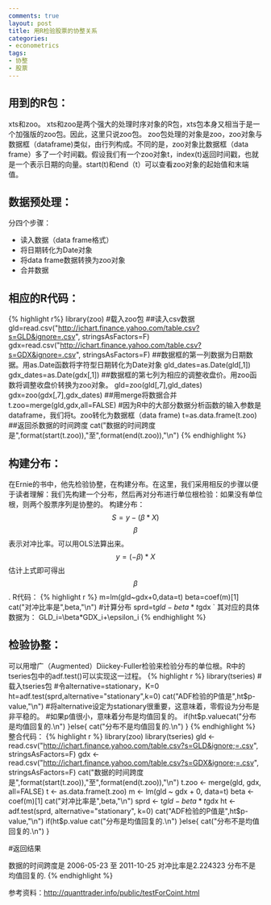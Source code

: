 ```yaml
---
comments: true
layout: post
title: 用R检验股票的协整关系
categories:
- econometrics
tags:
- 协整
- 股票
---
```


## 用到的R包：


xts和zoo。
xts和zoo是两个强大的处理时序对象的R包，xts包本身又相当于是一个加强版的zoo包。因此，这里只说zoo包。
zoo包处理的对象是zoo，zoo对象与数据框（dataframe)类似，由行列构成。不同的是，zoo对象比数据框（data frame）多了一个时间戳。假设我们有一个zoo对象t，index(t)返回时间戳，也就是一个表示日期的向量。start(t)和end（t）可以查看zoo对象的起始值和末端值。


## 数据预处理：


分四个步骤：

* 读入数据（data frame格式）
* 将日期转化为Date对象
* 将data frame数据转换为zoo对象
* 合并数据

## 相应的R代码：

{% highlight r%}
library(zoo) #载入zoo包
##读入csv数据
gld=read.csv("http://ichart.finance.yahoo.com/table.csv?s=GLD&ignore=.csv", stringsAsFactors=F)
gdx=read.csv("http://ichart.finance.yahoo.com/table.csv?s=GDX&ignore=.csv", stringsAsFactors=F)
##数据框的第一列数据为日期数据。用as.Date函数将字符型日期转化为Date对象
gld_dates=as.Date(gld[,1])
gdx_dates=as.Date(gdx[,1])
##数据框的第七列为相应的调整收盘价。用zoo函数将调整收盘价转换为zoo对象。
gld=zoo(gld[,7],gld_dates)
gdx=zoo(gdx[,7],gdx_dates)
##用merge将数据合并
t.zoo=merge(gld,gdx,all=FALSE)
#因为R中的大部分数据分析函数的输入参数是dataframe，我们将t。zoo转化为数据框（data frame)
t=as.data.frame(t.zoo)
##返回杀数据的时间跨度
cat("数据的时间跨度是",format(start(t.zoo)),"至",format(end(t.zoo)),"\n")
{% endhighlight %}

## 构建分布：

在Ernie的书中，他先检验协整，在构建分布。在这里，我们采用相反的步骤以便于读者理解：我们先构建一个分布，然后再对分布进行单位根检验：如果没有单位根，则两个股票序列是协整的。
构建分布：
$$ S=y-(\beta*X) $$
$$\beta$$表示对冲比率。可以用OLS法算出来。
$$y=(-\beta)*X$$
估计上式即可得出$$\beta$$.
R代码：
{% highlight r %}
m=lm(gld~gdx+0,data=t)
beta=coef(m)[1]
cat("对冲比率是",beta,"\n")
#计算分布
sprd=t$gld-beta*t$gdx
`
其对应的具体数据为：
GLD_i=\beta*GDX_i+\epsilon_i
{% endhighlight %}

## 检验协整：


可以用增广（Augmented）Diickey-Fuller检验来检验分布的单位根。R中的tseries包中的adf.test()可以实现这一过程。
{% highlight r %}
library(tseries) #载入tseries包
#令alternative=stationary，K=0
ht=adf.test(sprd,alternative="stationary",k=0)
cat("ADF检验的P值是",ht$p-value,"\n")
#将alternative设定为stationary很重要，这意味着，零假设为分布是非平稳的。
#如果p值很小，意味着分布是均值回复的。
if(ht$p.valuecat("分布是均值回复的.\n")
}else{
cat("分布不是均值回复的.\n")
}
{% endhighlight %}
整合代码：
{% highlight r %}
library(zoo)
library(tseries)
gld <- read.csv("http://ichart.finance.yahoo.com/table.csv?s=GLD&ignore;=.csv", stringsAsFactors=F)
gdx <- read.csv("http://ichart.finance.yahoo.com/table.csv?s=GDX&ignore;=.csv", stringsAsFactors=F)
cat("数据的时间跨度是",format(start(t.zoo)),"至",format(end(t.zoo)),"\n")
t.zoo <- merge(gld, gdx, all=FALSE)
t <- as.data.frame(t.zoo)
m <- lm(gld ~ gdx + 0, data=t)
beta <- coef(m)[1]
cat("对冲比率是",beta,"\n")
sprd <- t$gld - beta*t$gdx
ht <- adf.test(sprd, alternative="stationary", k=0)
cat("ADF检验的P值是",ht$p-value,"\n")
if(ht$p.value cat("分布是均值回复的.\n")
}else{
cat("分布不是均值回复的.\n")
}

#返回结果

数据的时间跨度是 2006-05-23 至 2011-10-25
对冲比率是2.224323
分布不是均值回复的.
{% endhighlight %}

参考资料：http://quanttrader.info/public/testForCoint.html
